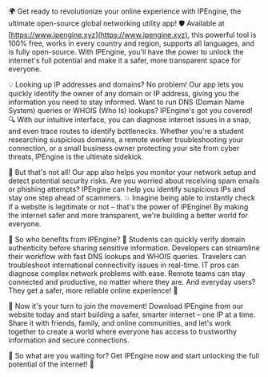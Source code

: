 🌍 Get ready to revolutionize your online experience with IPEngine, the ultimate open-source global networking utility app! 🛡️ Available at [https://www.ipengine.xyz](https://www.ipengine.xyz), this powerful tool is 100% free, works in every country and region, supports all languages, and is fully open-source. With IPEngine, you'll have the power to unlock the internet's full potential and make it a safer, more transparent space for everyone.

💡 Looking up IP addresses and domains? No problem! Our app lets you quickly identify the owner of any domain or IP address, giving you the information you need to stay informed. Want to run DNS (Domain Name System) queries or WHOIS (Who Is) lookups? IPEngine's got you covered! 🔍 With our intuitive interface, you can diagnose internet issues in a snap, and even trace routes to identify bottlenecks. Whether you're a student researching suspicious domains, a remote worker troubleshooting your connection, or a small business owner protecting your site from cyber threats, IPEngine is the ultimate sidekick.

📡 But that's not all! Our app also helps you monitor your network setup and detect potential security risks. Are you worried about receiving spam emails or phishing attempts? IPEngine can help you identify suspicious IPs and stay one step ahead of scammers. 💥 Imagine being able to instantly check if a website is legitimate or not – that's the power of IPEngine! By making the internet safer and more transparent, we're building a better world for everyone.

🚀 So who benefits from IPEngine? 🤔 Students can quickly verify domain authenticity before sharing sensitive information. Developers can streamline their workflow with fast DNS lookups and WHOIS queries. Travelers can troubleshoot international connectivity issues in real-time. IT pros can diagnose complex network problems with ease. Remote teams can stay connected and productive, no matter where they are. And everyday users? They get a safer, more reliable online experience! 🌈

🎉 Now it's your turn to join the movement! Download IPEngine from our website today and start building a safer, smarter internet – one IP at a time. Share it with friends, family, and online communities, and let's work together to create a world where everyone has access to trustworthy information and secure connections.

💪 So what are you waiting for? Get IPEngine now and start unlocking the full potential of the internet! 🚀
